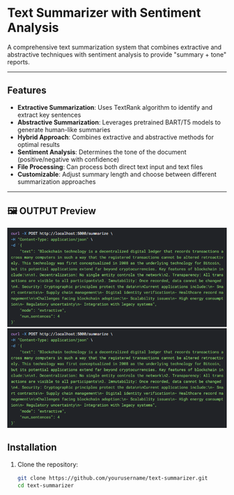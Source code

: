 # Text Summarizer with Sentiment Analysis

A comprehensive text summarization system that combines extractive and abstractive techniques with sentiment analysis to provide "summary + tone" reports.

---

## Features

- **Extractive Summarization**: Uses TextRank algorithm to identify and extract key sentences
- **Abstractive Summarization**: Leverages pretrained BART/T5 models to generate human-like summaries
- **Hybrid Approach**: Combines extractive and abstractive methods for optimal results
- **Sentiment Analysis**: Determines the tone of the document (positive/negative with confidence)
- **File Processing**: Can process both direct text input and text files
- **Customizable**: Adjust summary length and choose between different summarization approaches
  
---

## 🖼️ OUTPUT Preview

![Screenshot of Email Sentiment Analysis interface](assets/ss2.png)  
![Screenshot of Email Sentiment Analysis interface](assets/ss1.png)  


## Installation

1. Clone the repository:
   ```bash
   git clone https://github.com/yourusername/text-summarizer.git
   cd text-summarizer
